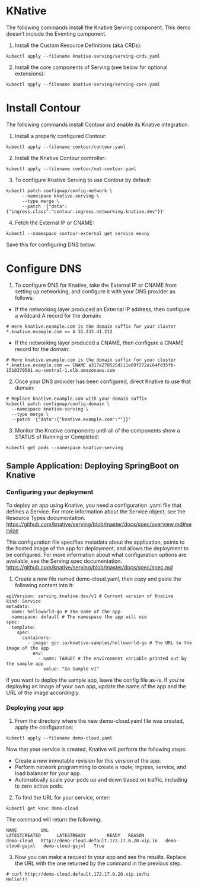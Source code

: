 # KNative


The following commands install the Knative Serving component. This demo doesn't include the Eventing component.

1. Install the Custom Resource Definitions (aka CRDs):

```
kubectl apply --filename knative-serving/serving-crds.yaml
```
2. Install the core components of Serving (see below for optional extensions):

```
kubectl apply --filename knative-serving/serving-core.yaml
```

# Install Contour

The following commands install Contour and enable its Knative integration.

1. Install a properly configured Contour:

```
kubectl apply --filename contour/contour.yaml
```

2. Install the Knative Contour controller:

```
kubectl apply --filename contour/net-contour.yaml
```

3. To configure Knative Serving to use Contour by default:

```
kubectl patch configmap/config-network \
      --namespace knative-serving \
      --type merge \
      --patch '{"data":{"ingress.class":"contour.ingress.networking.knative.dev"}}'
```

4. Fetch the External IP or CNAME:

```
kubectl --namespace contour-external get service envoy
```

Save this for configuring DNS below.

# Configure DNS


1. To configure DNS for Knative, take the External IP or CNAME from setting up networking, and configure it with your DNS provider as follows:

* If the networking layer produced an External IP address, then configure a wildcard A record for the domain:

```
# Here knative.example.com is the domain suffix for your cluster
*.knative.example.com == A 35.233.41.212
```

* If the networking layer produced a CNAME, then configure a CNAME record for the domain:

```
# Here knative.example.com is the domain suffix for your cluster
*.knative.example.com == CNAME a317a278525d111e89f272a164fd35fb-1510370581.eu-central-1.elb.amazonaws.com
```

2. Once your DNS provider has been configured, direct Knative to use that domain:

```
# Replace knative.example.com with your domain suffix
kubectl patch configmap/config-domain \
  --namespace knative-serving \
  --type merge \
  --patch '{"data":{"knative.example.com":""}}'
```

3. Monitor the Knative components until all of the components show a STATUS of Running or Completed:

```
kubectl get pods --namespace knative-serving
```

## Sample Application: Deploying SpringBoot on Knative

### Configuring your deployment

To deploy an app using Knative, you need a configuration .yaml file that defines a Service. For more information about the Service object, see the Resource Types documentation. https://github.com/knative/serving/blob/master/docs/spec/overview.md#service

This configuration file specifies metadata about the application, points to the hosted image of the app for deployment, and allows the deployment to be configured. For more information about what configuration options are available, see the Serving spec documentation. https://github.com/knative/serving/blob/master/docs/spec/spec.md

1. Create a new file named demo-cloud.yaml, then copy and paste the following content into it:

```
apiVersion: serving.knative.dev/v1 # Current version of Knative
kind: Service
metadata:
  name: helloworld-go # The name of the app
  namespace: default # The namespace the app will use
spec:
  template:
    spec:
      containers:
        - image: gcr.io/knative-samples/helloworld-go # The URL to the image of the app
          env:
            - name: TARGET # The environment variable printed out by the sample app
              value: "Go Sample v1"
```

If you want to deploy the sample app, leave the config file as-is. If you're deploying an image of your own app, update the name of the app and the URL of the image accordingly.

### Deploying your app

1. From the directory where the new demo-cloud.yaml file was created, apply the configuration:

```kubectl apply --filename demo-cloud.yaml```

Now that your service is created, Knative will perform the following steps:

* Create a new immutable revision for this version of the app.
* Perform network programming to create a route, ingress, service, and load balancer for your app.
* Automatically scale your pods up and down based on traffic, including to zero active pods.

2. To find the URL for your service, enter:

```kubectl get ksvc demo-cloud```

The command will return the following:

```
NAME         URL                                            LATESTCREATED      LATESTREADY        READY   REASON
demo-cloud   http://demo-cloud.default.172.17.0.20.xip.io   demo-cloud-gsjxl   demo-cloud-gsjxl   True
```


3. Now you can make a request to your app and see the results. Replace the URL with the one returned by the command in the previous step.
```
# curl http://demo-cloud.default.172.17.0.20.xip.io/hi
Hello!!!
```
